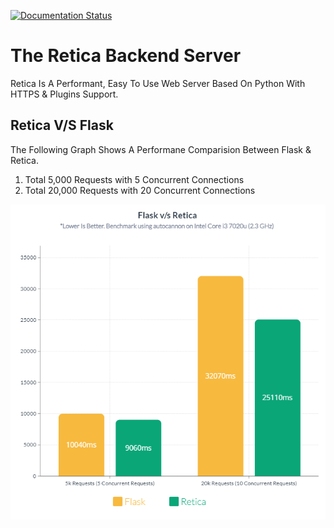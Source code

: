 [![Documentation Status](https://readthedocs.org/projects/retica/badge/?version=latest)](https://retica.readthedocs.io/en/latest/?badge=latest)

# The Retica Backend Server

Retica Is A Performant, Easy To Use Web Server Based On Python With HTTPS & Plugins Support.

## Retica V/S Flask
The Following Graph Shows A Performane Comparision Between Flask & Retica.

1. Total 5,000 Requests with 5 Concurrent Connections
2. Total 20,000 Requests with 20 Concurrent Connections

![Flask V/S Retica](https://github.com/CyroCoders/Retica/raw/media/Flask-VS-Retica.png)
